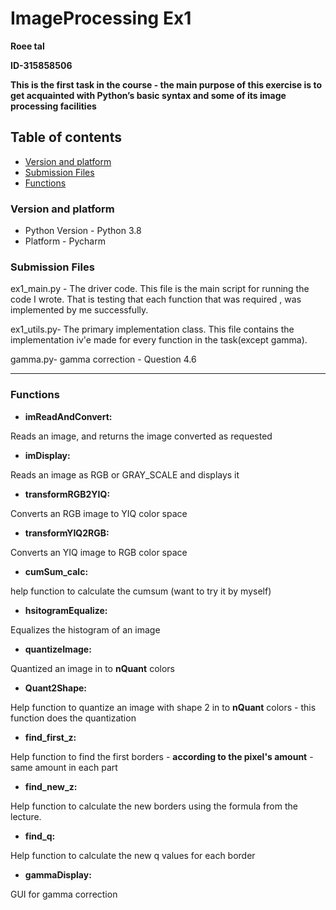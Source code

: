 # ImageProcessing Ex1
**Roee tal**

**ID-315858506**

**This is the first task in the course - the main purpose of this exercise is to get  acquainted with Python’s basic syntax and some of its image processing facilities**

## Table of contents
* [Version and platform](#Version-and-platform)
* [Submission Files](#Submission-Files)
* [Functions](#Functions)

### Version and platform
- Python Version - Python 3.8
- Platform - Pycharm

### Submission Files
ex1_main.py - The driver code.
This file is the main script for running the code I wrote. That is testing that each function that was required , was implemented by me successfully.

ex1_utils.py- The primary implementation class.
This file contains the implementation iv'e made for every function in the task(except gamma).

gamma.py- gamma correction - Question 4.6  

<hr> 

### Functions

- **imReadAndConvert:**

Reads an image, and returns the image converted as requested

- **imDisplay:**

Reads an image as RGB or GRAY_SCALE and displays it

- **transformRGB2YIQ:**

Converts an RGB image to YIQ color space

- **transformYIQ2RGB:**

Converts an YIQ image to RGB color space

- **cumSum_calc:**

help function to calculate the cumsum (want to try it by myself)

- **hsitogramEqualize:**

Equalizes the histogram of an image

- **quantizeImage:**

Quantized an image in to **nQuant** colors

- **Quant2Shape:**

Help function to quantize an image with shape 2 in to **nQuant** colors - this function does the quantization

- **find_first_z:**

Help function to find the first borders - **according to the pixel's amount** - same amount in each part

- **find_new_z:**

 Help function to calculate the new borders using the formula from the lecture.
 
- **find_q:**
 
 Help function to calculate the new q values for each border
 
- **gammaDisplay:**
 
 GUI for gamma correction
 
 
